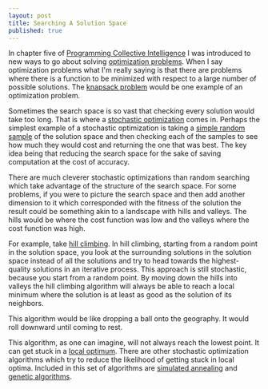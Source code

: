 ```yaml
---
layout: post
title: Searching A Solution Space
published: true
---
```


In chapter five of [Programming Collective Intelligence][1] I was introduced to
new ways to go about solving [optimization problems][2]. When I say
optimization problems what I'm really saying is that there are problems where
there is a function to be minimized with respect to a large number of possible
solutions. The [knapsack problem][3] would be one example of an optimization
problem.

Sometimes the search space is so vast that checking every solution would take
too long. That is where a [stochastic optimization][4] comes in. Perhaps the
simplest example of a stochastic optimization is taking a
[simple random sample][5] of the solution space and then checking each of the
samples to see how much they would cost and returning the one that was best.
The key idea being that reducing the search space for the sake of saving
computation at the cost of accuracy.

There are much cleverer stochastic optimizations than random searching which
take advantage of the structure of the search space. For some problems, if you
were to picture the search space and then add another dimension to it which
corresponded with the fitness of the solution the result could be something
akin to a landscape with hills and valleys. The hills would be where the cost
function was low and the valleys where the cost function was high.

For example, take [hill climbing][6]. In hill climbing, starting from a random
point in the solution space, you look at the surrounding solutions in the
solution space instead of all the solutions and try to head towards the
highest-quality solutions in an iterative process. This approach is still
stochastic, because you start from a random point. By moving down the hills
into valleys the hill climbing algorithm will always be able to reach a local
minimum where the solution is at least as good as the solution of its
neighbors.

This algorithm would be like dropping a ball onto the geography. It would roll
downward until coming to rest.

This algorithm, as one can imagine, will not always reach the lowest point. It
can get stuck in a [local optimum][7]. There are other stochastic optimization
algorithms which try to reduce the likelihood of getting stuck in local optima.
Included in this set of algorithms are [simulated annealing][8] and
[genetic algorithms][9].

[1]: https://www.amazon.com/gp/product/0596529325/ref=as_li_tl?ie=UTF8&tag=joshuacoles-20&camp=1789&creative=9325&linkCode=as2&creativeASIN=0596529325&linkId=6e48c22fa422df9f35994c4acd00ac10
[2]: https://en.wikipedia.org/wiki/Optimization_problem
[3]: https://en.wikipedia.org/wiki/Knapsack_problem
[4]: https://en.wikipedia.org/wiki/Stochastic_optimization
[5]: https://en.wikipedia.org/wiki/Simple_random_sample
[6]: https://en.wikipedia.org/wiki/Hill_climbing
[7]: https://en.wikipedia.org/wiki/Local_optimum
[8]: https://en.wikipedia.org/wiki/Simulated_annealing
[9]: https://en.wikipedia.org/wiki/Genetic_algorithm
